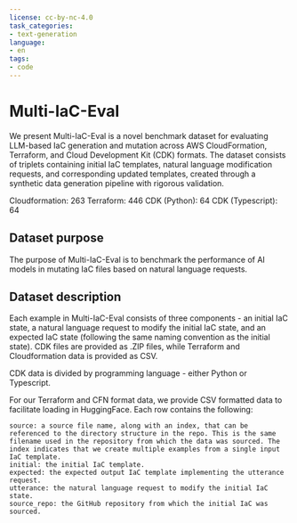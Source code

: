 ```yaml
---
license: cc-by-nc-4.0
task_categories:
- text-generation
language:
- en
tags:
- code
---
```

# Multi-IaC-Eval

We present Multi-IaC-Eval is a novel benchmark dataset for evaluating LLM-based IaC generation and mutation across AWS CloudFormation, Terraform, and Cloud Development Kit (CDK) formats. The dataset consists of triplets containing initial IaC templates, natural language modification requests, and corresponding updated templates, created through a synthetic data generation pipeline with rigorous validation.

Cloudformation: 263
Terraform: 446
CDK (Python): 64
CDK (Typescript): 64

## Dataset purpose

The purpose of Multi-IaC-Eval is to benchmark the performance of AI models in mutating IaC files based on natural language requests.

## Dataset description

Each example in Multi-IaC-Eval consists of three components - an initial IaC state, a natural language request to modify the initial IaC state, and an expected IaC state (following the same naming convention as the initial state). CDK files are provided as .ZIP files, while Terraform and Cloudformation data is provided as CSV.

CDK data is divided by programming language - either Python or Typescript.

For our Terraform and CFN format data, we provide CSV formatted data to facilitate loading in HuggingFace. Each row contains the following:

```
source: a source file name, along with an index, that can be referenced to the directory structure in the repo. This is the same filename used in the repository from which the data was sourced. The index indicates that we create multiple examples from a single input IaC template.
initial: the initial IaC template.
expected: the expected output IaC template implementing the utterance request.
utterance: the natural language request to modify the initial IaC state.
source_repo: the GitHub repository from which the initial IaC was sourced.
```
